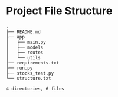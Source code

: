 # Project File Structure
```
.
├── README.md
├── app
│   ├── main.py
│   ├── models
│   ├── routes
│   └── utils
├── requirements.txt
├── run.py
├── stocks_test.py
└── structure.txt

4 directories, 6 files
```
